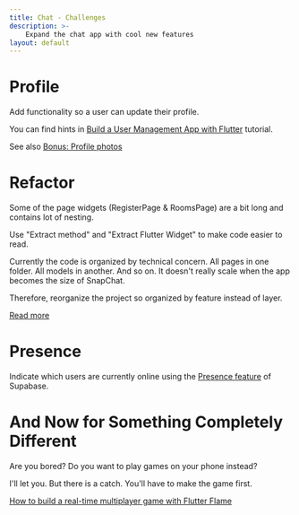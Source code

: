 ```yaml
---
title: Chat - Challenges
description: >-
    Expand the chat app with cool new features
layout: default
---
```


# Profile

Add functionality so a user can update their profile.

You can find hints in [Build a User Management App with
Flutter](https://supabase.com/docs/guides/getting-started/tutorials/with-flutter)
tutorial.

See also [Bonus: Profile photos](https://supabase.com/docs/guides/getting-started/tutorials/with-flutter?platform=web#bonus-profile-photos)

# Refactor

Some of the page widgets (RegisterPage & RoomsPage) are a bit long and contains
lot of nesting.

Use "Extract method" and "Extract Flutter Widget" to make code easier to read.

Currently the code is organized by technical concern.
All pages in one folder.
All models in another.
And so on.
It doesn't really scale when the app becomes the size of SnapChat.

Therefore, reorganize the project so organized by feature instead of layer.

[Read more](../quality/folder-structure)

# Presence

Indicate which users are currently online using the [Presence
feature](https://supabase.com/docs/guides/realtime/presence?language=dart) of
Supabase.

# And Now for Something Completely Different

Are you bored?
Do you want to play games on your phone instead?

I'll let you.
But there is a catch.
You'll have to make the game first.

[How to build a real-time multiplayer game with Flutter Flame](https://supabase.com/blog/flutter-real-time-multiplayer-game)